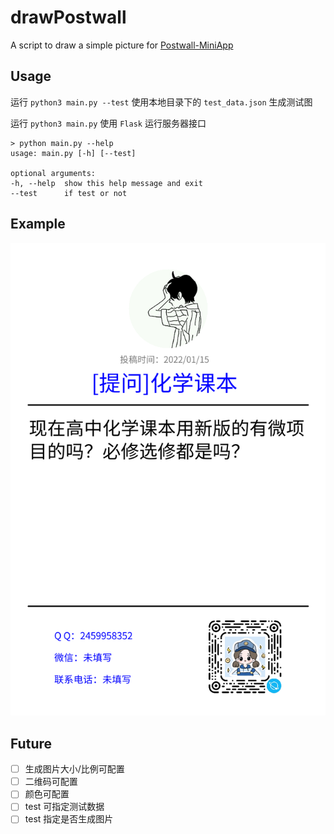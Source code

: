 # drawPostwall

A script to draw a simple picture for [Postwall-MiniApp](https://github.com/zzsqwq/Postwall-MiniApp)

## Usage
运行 `python3 main.py --test` 使用本地目录下的 `test_data.json` 生成测试图

运行 `python3 main.py` 使用 `Flask` 运行服务器接口
```shell
> python main.py --help
usage: main.py [-h] [--test]

optional arguments:
-h, --help  show this help message and exit
--test      if test or not
```

## Example
![](example.png)

## Future

+ [ ] 生成图片大小/比例可配置
+ [ ] 二维码可配置
+ [ ] 颜色可配置
+ [ ] test 可指定测试数据
+ [ ] test 指定是否生成图片
